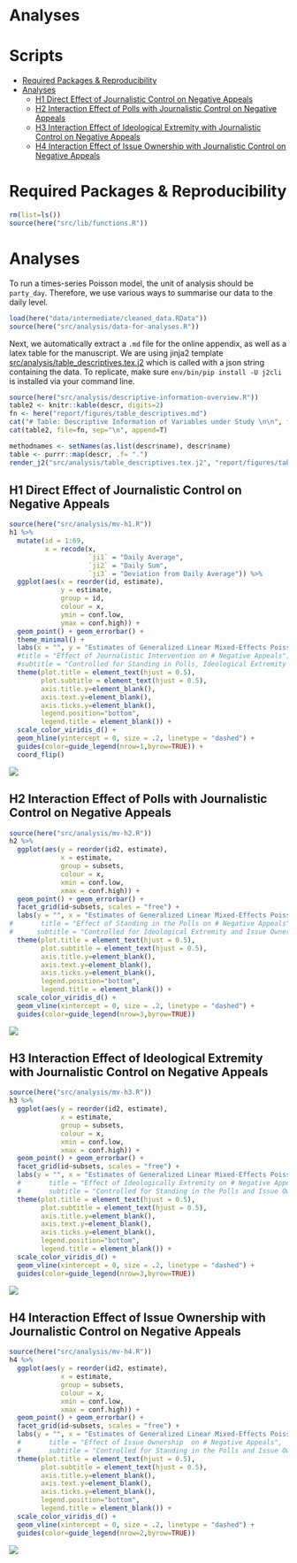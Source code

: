 Analyses
================

# Scripts

  - [Required Packages &
    Reproducibility](#required-packages-&-reproducibility)
  - [Analyses](#analyses)
      - [H1 Direct Effect of Journalistic Control on Negative
        Appeals](#H1-Direct-Effect-of-Journalistic-Control-on-Negative-Appeals)
      - [H2 Interaction Effect of Polls with Journalistic Control on
        Negative
        Appeals](#H2-Interaction-Effect-of-Polls-with-Journalistic-Control-on-Negative-Appeals)
      - [H3 Interaction Effect of Ideological Extremity with
        Journalistic Control on Negative
        Appeals](#H3-Interaction-Effect-of-Ideological-Extremity-with-Journalistic-Control-on-Negative-Appeals)
      - [H4 Interaction Effect of Issue Ownership with Journalistic
        Control on Negative
        Appeals](#H4-Interaction-Effect-of-Issue-Ownership-with-Journalistic-Control-on-Negative-Appeals)

# Required Packages & Reproducibility

``` r
rm(list=ls())
source(here("src/lib/functions.R"))
```

# Analyses

To run a times-series Poisson model, the unit of analysis should be
`party_day`. Therefore, we use various ways to summarise our data to the
daily level.

``` r
load(here("data/intermediate/cleaned_data.RData"))
source(here("src/analysis/data-for-analyses.R"))
```

Next, we automatically extract a `.md` file for the online appendix, as
well as a latex table for the manuscript. We are using jinja2 template
[src/analysis/table\_descriptives.tex.j2](table.tex.j2) which is called
with a json string containing the data. To replicate, make sure
`env/bin/pip install -U j2cli` is installed via your command line.

``` r
source(here("src/analysis/descriptive-information-overview.R"))
table2 <- knitr::kable(descr, digits=2)
fn <- here("report/figures/table_descriptives.md")
cat("# Table: Descriptive Information of Variables under Study \n\n", file=fn)
cat(table2, file=fn, sep="\n", append=T)

methodnames <- setNames(as.list(descr$name), descr$name)
table <- purrr::map(descr, .f= ".") 
render_j2("src/analysis/table_descriptives.tex.j2", "report/figures/table_descriptives.tex", data=list(data=table, methods=methodnames))
```

## H1 Direct Effect of Journalistic Control on Negative Appeals

``` r
source(here("src/analysis/mv-h1.R"))
h1 %>%  
  mutate(id = 1:69,
         x = recode(x, 
                    `ji1` = "Daily Average",
                    `ji2` = "Daily Sum",
                    `ji3` = "Deviation from Daily Average")) %>%
  ggplot(aes(x = reorder(id, estimate),
             y = estimate,
             group = id,
             colour = x,
             ymin = conf.low,
             ymax = conf.high)) +
  geom_point() + geom_errorbar() +
  theme_minimal() +
  labs(x = "", y = "Estimates of Generalized Linear Mixed-Effects Poisson Model") +
  #title = "Effect of Journalistic Intervention on # Negative Appeals",
  #subtitle = "Controlled for Standing in Polls, Ideological Extremity and Issue Ownership" ) +
  theme(plot.title = element_text(hjust = 0.5),
        plot.subtitle = element_text(hjust = 0.5),
        axis.title.y=element_blank(),
        axis.text.y=element_blank(),
        axis.ticks.y=element_blank(),
        legend.position="bottom",
        legend.title = element_blank()) +
  scale_color_viridis_d() +
  geom_hline(yintercept = 0, size = .2, linetype = "dashed") +
  guides(color=guide_legend(nrow=1,byrow=TRUE)) +
  coord_flip()
```

<img src="../../report/figures/h1-1.png" style="display: block; margin: auto;" />

## H2 Interaction Effect of Polls with Journalistic Control on Negative Appeals

``` r
source(here("src/analysis/mv-h2.R"))
h2 %>%  
  ggplot(aes(y = reorder(id2, estimate),
             x = estimate,
             group = subsets,
             colour = x,
             xmin = conf.low,
             xmax = conf.high)) +
  geom_point() + geom_errorbar() +
  facet_grid(id~subsets, scales = "free") +
  labs(y = "", x = "Estimates of Generalized Linear Mixed-Effects Poisson Model") +
#       title = "Effect of Standing in the Polls on # Negative Appeals",
#      subtitle = "Controlled for Ideological Extremity and Issue Ownership" ) +
  theme(plot.title = element_text(hjust = 0.5),
        plot.subtitle = element_text(hjust = 0.5),
        axis.title.y=element_blank(),
        axis.text.y=element_blank(),
        axis.ticks.y=element_blank(),
        legend.position="bottom",
        legend.title = element_blank()) +
  scale_color_viridis_d() +
  geom_vline(xintercept = 0, size = .2, linetype = "dashed") +
  guides(color=guide_legend(nrow=3,byrow=TRUE))
```

<img src="../../report/figures/h2-1.png" style="display: block; margin: auto;" />

## H3 Interaction Effect of Ideological Extremity with Journalistic Control on Negative Appeals

``` r
source(here("src/analysis/mv-h3.R"))
h3 %>%  
  ggplot(aes(y = reorder(id2, estimate),
             x = estimate,
             group = subsets,
             colour = x,
             xmin = conf.low,
             xmax = conf.high)) +
  geom_point() + geom_errorbar() +
  facet_grid(id~subsets, scales = "free") +
  labs(y = "", x = "Estimates of Generalized Linear Mixed-Effects Poisson Model" ) + 
  #       title = "Effect of Ideologically Extremity on # Negative Appeals",
  #       subtitle = "Controlled for Standing in the Polls and Issue Ownership" ) +
  theme(plot.title = element_text(hjust = 0.5),
        plot.subtitle = element_text(hjust = 0.5),
        axis.title.y=element_blank(),
        axis.text.y=element_blank(),
        axis.ticks.y=element_blank(),
        legend.position="bottom",
        legend.title = element_blank()) +
  scale_color_viridis_d() +
  geom_vline(xintercept = 0, size = .2, linetype = "dashed") +
  guides(color=guide_legend(nrow=3,byrow=TRUE))
```

<img src="../../report/figures/h3-1.png" style="display: block; margin: auto;" />

## H4 Interaction Effect of Issue Ownership with Journalistic Control on Negative Appeals

``` r
source(here("src/analysis/mv-h4.R"))
h4 %>%  
  ggplot(aes(y = reorder(id2, estimate),
             x = estimate,
             group = subsets,
             colour = x,
             xmin = conf.low,
             xmax = conf.high)) +
  geom_point() + geom_errorbar() +
  facet_grid(id~subsets, scales = "free") +
  labs(y = "", x = "Estimates of Generalized Linear Mixed-Effects Poisson Model") +
  #       title = "Effect of Issue Ownership  on # Negative Appeals",
  #       subtitle = "Controlled for Standing in the Polls and Issue Ownership" ) +
  theme(plot.title = element_text(hjust = 0.5),
        plot.subtitle = element_text(hjust = 0.5),
        axis.title.y=element_blank(),
        axis.text.y=element_blank(),
        axis.ticks.y=element_blank(),
        legend.position="bottom",
        legend.title = element_blank()) +
  scale_color_viridis_d() +
  geom_vline(xintercept = 0, size = .2, linetype = "dashed") +
  guides(color=guide_legend(nrow=2,byrow=TRUE))
```

<img src="../../report/figures/h4-1.png" style="display: block; margin: auto;" />
